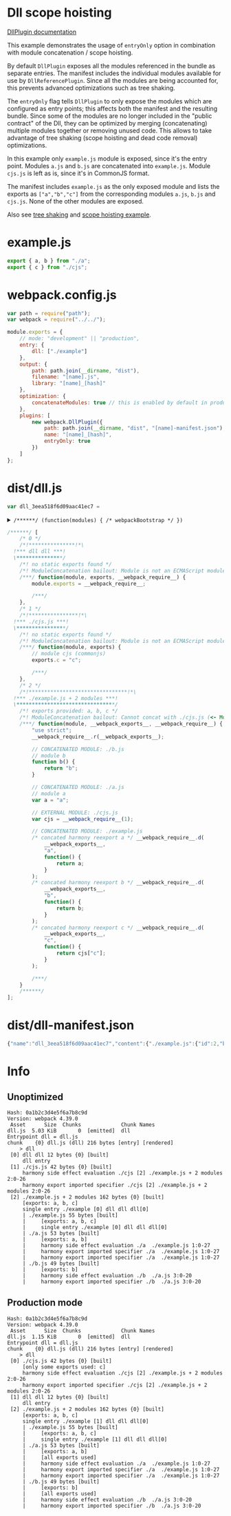 # Dll scope hoisting

[DllPlugin documentation](https://webpack.js.org/plugins/dll-plugin)

This example demonstrates the usage of `entryOnly` option in combination with module concatenation / scope hoisting.

By default `DllPlugin` exposes all the modules referenced in the bundle as separate entries.
The manifest includes the individual modules available for use by `DllReferencePlugin`.
Since all the modules are being accounted for, this prevents advanced optimizations such as tree shaking.

The `entryOnly` flag tells `DllPlugin` to only expose the modules which are configured as entry points;
this affects both the manifest and the resulting bundle.
Since some of the modules are no longer included in the "public contract" of the Dll,
they can be optimized by merging (concatenating) multiple modules together or removing unused code.
This allows to take advantage of tree shaking (scope hoisting and dead code removal) optimizations.

In this example only `example.js` module is exposed, since it's the entry point.
Modules `a.js` and `b.js` are concatenated into `example.js`.
Module `cjs.js` is left as is, since it's in CommonJS format.

The manifest includes `example.js` as the only exposed module and lists the exports as `["a","b","c"]`
from the corresponding modules `a.js`, `b.js` and `cjs.js`. None of the other modules are exposed.

Also see [tree shaking](https://github.com/webpack/webpack/tree/master/examples/harmony-unused)
and [scope hoisting example](https://github.com/webpack/webpack/tree/master/examples/scope-hoisting).

# example.js

```javascript
export { a, b } from "./a";
export { c } from "./cjs";
```

# webpack.config.js

```javascript
var path = require("path");
var webpack = require("../../");

module.exports = {
	// mode: "development" || "production",
	entry: {
		dll: ["./example"]
	},
	output: {
		path: path.join(__dirname, "dist"),
		filename: "[name].js",
		library: "[name]_[hash]"
	},
	optimization: {
		concatenateModules: true // this is enabled by default in production mode
	},
	plugins: [
		new webpack.DllPlugin({
			path: path.join(__dirname, "dist", "[name]-manifest.json"),
			name: "[name]_[hash]",
			entryOnly: true
		})
	]
};
```

# dist/dll.js

```javascript
var dll_3eea518f6d09aac41ec7 =
```

<details><summary><code>/******/ (function(modules) { /* webpackBootstrap */ })</code></summary>

```js
/******/ (function(modules) {
	// webpackBootstrap
	/******/ // The module cache
	/******/ var installedModules = {}; // The require function
	/******/
	/******/ /******/ function __webpack_require__(moduleId) {
		/******/
		/******/ // Check if module is in cache
		/******/ if (installedModules[moduleId]) {
			/******/ return installedModules[moduleId].exports;
			/******/
		} // Create a new module (and put it into the cache)
		/******/ /******/ var module = (installedModules[moduleId] = {
			/******/ i: moduleId,
			/******/ l: false,
			/******/ exports: {}
			/******/
		}); // Execute the module function
		/******/
		/******/ /******/ modules[moduleId].call(
			module.exports,
			module,
			module.exports,
			__webpack_require__
		); // Flag the module as loaded
		/******/
		/******/ /******/ module.l = true; // Return the exports of the module
		/******/
		/******/ /******/ return module.exports;
		/******/
	} // expose the modules object (__webpack_modules__)
	/******/
	/******/
	/******/ /******/ __webpack_require__.m = modules; // expose the module cache
	/******/
	/******/ /******/ __webpack_require__.c = installedModules; // define getter function for harmony exports
	/******/
	/******/ /******/ __webpack_require__.d = function(exports, name, getter) {
		/******/ if (!__webpack_require__.o(exports, name)) {
			/******/ Object.defineProperty(exports, name, {
				enumerable: true,
				get: getter
			});
			/******/
		}
		/******/
	}; // define __esModule on exports
	/******/
	/******/ /******/ __webpack_require__.r = function(exports) {
		/******/ if (typeof Symbol !== "undefined" && Symbol.toStringTag) {
			/******/ Object.defineProperty(exports, Symbol.toStringTag, {
				value: "Module"
			});
			/******/
		}
		/******/ Object.defineProperty(exports, "__esModule", { value: true });
		/******/
	}; // create a fake namespace object // mode & 1: value is a module id, require it // mode & 2: merge all properties of value into the ns // mode & 4: return value when already ns object // mode & 8|1: behave like require
	/******/
	/******/ /******/ /******/ /******/ /******/ /******/ __webpack_require__.t = function(
		value,
		mode
	) {
		/******/ if (mode & 1) value = __webpack_require__(value);
		/******/ if (mode & 8) return value;
		/******/ if (
			mode & 4 &&
			typeof value === "object" &&
			value &&
			value.__esModule
		)
			return value;
		/******/ var ns = Object.create(null);
		/******/ __webpack_require__.r(ns);
		/******/ Object.defineProperty(ns, "default", {
			enumerable: true,
			value: value
		});
		/******/ if (mode & 2 && typeof value != "string")
			for (var key in value)
				__webpack_require__.d(
					ns,
					key,
					function(key) {
						return value[key];
					}.bind(null, key)
				);
		/******/ return ns;
		/******/
	}; // getDefaultExport function for compatibility with non-harmony modules
	/******/
	/******/ /******/ __webpack_require__.n = function(module) {
		/******/ var getter =
			module && module.__esModule
				? /******/ function getDefault() {
						return module["default"];
				  }
				: /******/ function getModuleExports() {
						return module;
				  };
		/******/ __webpack_require__.d(getter, "a", getter);
		/******/ return getter;
		/******/
	}; // Object.prototype.hasOwnProperty.call
	/******/
	/******/ /******/ __webpack_require__.o = function(object, property) {
		return Object.prototype.hasOwnProperty.call(object, property);
	}; // __webpack_public_path__
	/******/
	/******/ /******/ __webpack_require__.p = "dist/"; // Load entry module and return exports
	/******/
	/******/
	/******/ /******/ return __webpack_require__((__webpack_require__.s = 0));
	/******/
});
/************************************************************************/
```

</details>

```js
/******/ [
	/* 0 */
	/*!***************!*\
  !*** dll dll ***!
  \***************/
	/*! no static exports found */
	/*! ModuleConcatenation bailout: Module is not an ECMAScript module */
	/***/ function(module, exports, __webpack_require__) {
		module.exports = __webpack_require__;

		/***/
	},
	/* 1 */
	/*!****************!*\
  !*** ./cjs.js ***!
  \****************/
	/*! no static exports found */
	/*! ModuleConcatenation bailout: Module is not an ECMAScript module */
	/***/ function(module, exports) {
		// module cjs (commonjs)
		exports.c = "c";

		/***/
	},
	/* 2 */
	/*!********************************!*\
  !*** ./example.js + 2 modules ***!
  \********************************/
	/*! exports provided: a, b, c */
	/*! ModuleConcatenation bailout: Cannot concat with ./cjs.js (<- Module is not an ECMAScript module) */
	/***/ function(module, __webpack_exports__, __webpack_require__) {
		"use strict";
		__webpack_require__.r(__webpack_exports__);

		// CONCATENATED MODULE: ./b.js
		// module b
		function b() {
			return "b";
		}

		// CONCATENATED MODULE: ./a.js
		// module a
		var a = "a";

		// EXTERNAL MODULE: ./cjs.js
		var cjs = __webpack_require__(1);

		// CONCATENATED MODULE: ./example.js
		/* concated harmony reexport a */ __webpack_require__.d(
			__webpack_exports__,
			"a",
			function() {
				return a;
			}
		);
		/* concated harmony reexport b */ __webpack_require__.d(
			__webpack_exports__,
			"b",
			function() {
				return b;
			}
		);
		/* concated harmony reexport c */ __webpack_require__.d(
			__webpack_exports__,
			"c",
			function() {
				return cjs["c"];
			}
		);

		/***/
	}
	/******/
];
```

# dist/dll-manifest.json

```javascript
{"name":"dll_3eea518f6d09aac41ec7","content":{"./example.js":{"id":2,"buildMeta":{"exportsType":"namespace","providedExports":["a","b","c"]}}}}
```

# Info

## Unoptimized

```
Hash: 0a1b2c3d4e5f6a7b8c9d
Version: webpack 4.39.0
 Asset      Size  Chunks             Chunk Names
dll.js  5.03 KiB       0  [emitted]  dll
Entrypoint dll = dll.js
chunk    {0} dll.js (dll) 216 bytes [entry] [rendered]
    > dll
 [0] dll dll 12 bytes {0} [built]
     dll entry
 [1] ./cjs.js 42 bytes {0} [built]
     harmony side effect evaluation ./cjs [2] ./example.js + 2 modules 2:0-26
     harmony export imported specifier ./cjs [2] ./example.js + 2 modules 2:0-26
 [2] ./example.js + 2 modules 162 bytes {0} [built]
     [exports: a, b, c]
     single entry ./example [0] dll dll dll[0]
     | ./example.js 55 bytes [built]
     |     [exports: a, b, c]
     |     single entry ./example [0] dll dll dll[0]
     | ./a.js 53 bytes [built]
     |     [exports: a, b]
     |     harmony side effect evaluation ./a  ./example.js 1:0-27
     |     harmony export imported specifier ./a  ./example.js 1:0-27
     |     harmony export imported specifier ./a  ./example.js 1:0-27
     | ./b.js 49 bytes [built]
     |     [exports: b]
     |     harmony side effect evaluation ./b  ./a.js 3:0-20
     |     harmony export imported specifier ./b  ./a.js 3:0-20
```

## Production mode

```
Hash: 0a1b2c3d4e5f6a7b8c9d
Version: webpack 4.39.0
 Asset      Size  Chunks             Chunk Names
dll.js  1.15 KiB       0  [emitted]  dll
Entrypoint dll = dll.js
chunk    {0} dll.js (dll) 216 bytes [entry] [rendered]
    > dll
 [0] ./cjs.js 42 bytes {0} [built]
     [only some exports used: c]
     harmony side effect evaluation ./cjs [2] ./example.js + 2 modules 2:0-26
     harmony export imported specifier ./cjs [2] ./example.js + 2 modules 2:0-26
 [1] dll dll 12 bytes {0} [built]
     dll entry
 [2] ./example.js + 2 modules 162 bytes {0} [built]
     [exports: a, b, c]
     single entry ./example [1] dll dll dll[0]
     | ./example.js 55 bytes [built]
     |     [exports: a, b, c]
     |     single entry ./example [1] dll dll dll[0]
     | ./a.js 53 bytes [built]
     |     [exports: a, b]
     |     [all exports used]
     |     harmony side effect evaluation ./a  ./example.js 1:0-27
     |     harmony export imported specifier ./a  ./example.js 1:0-27
     |     harmony export imported specifier ./a  ./example.js 1:0-27
     | ./b.js 49 bytes [built]
     |     [exports: b]
     |     [all exports used]
     |     harmony side effect evaluation ./b  ./a.js 3:0-20
     |     harmony export imported specifier ./b  ./a.js 3:0-20
```
